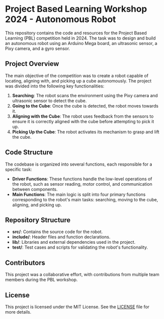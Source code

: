 # Project Based Learning Workshop 2024 - Autonomous Robot

This repository contains the code and resources for the Project Based Learning (PBL) competition held in 2024. The task was to design and build an autonomous robot using an Arduino Mega board, an ultrasonic sensor, a Pixy camera, and a gyro sensor.

## Project Overview

The main objective of the competition was to create a robot capable of locating, aligning with, and picking up a cube autonomously. The project was divided into the following key functionalities:

1. **Searching**: The robot scans the environment using the Pixy camera and ultrasonic sensor to detect the cube.
2. **Going to the Cube**: Once the cube is detected, the robot moves towards it.
3. **Aligning with the Cube**: The robot uses feedback from the sensors to ensure it is correctly aligned with the cube before attempting to pick it up.
4. **Picking Up the Cube**: The robot activates its mechanism to grasp and lift the cube.

## Code Structure

The codebase is organized into several functions, each responsible for a specific task:

- **Driver Functions**: These functions handle the low-level operations of the robot, such as sensor reading, motor control, and communication between components.
- **Main Functions**: The main logic is split into four primary functions corresponding to the robot's main tasks: searching, moving to the cube, aligning, and picking up.

## Repository Structure

- **src/**: Contains the source code for the robot.
- **include/**: Header files and function declarations.
- **lib/**: Libraries and external dependencies used in the project.
- **test/**: Test cases and scripts for validating the robot's functionality.

## Contributors

This project was a collaborative effort, with contributions from multiple team members during the PBL workshop.

## License

This project is licensed under the MIT License. See the [LICENSE](LICENSE) file for more details.
